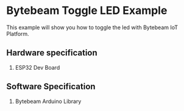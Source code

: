 # Bytebeam Toggle LED Example
This example will show you how to toggle the led with Bytebeam IoT Platform.

## Hardware specification
1. ESP32 Dev Board

## Software Specification
1. Bytebeam Arduino Library